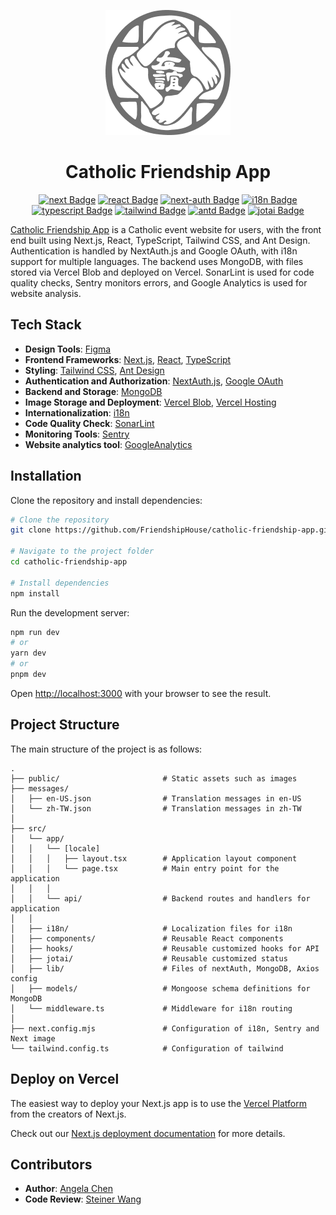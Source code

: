 <div align="center">

[![fs_logo](https://github.com/FriendshipHouse/catholic-friendship-app/blob/develop/public/general/img-bigFS.png)](https://friendship.catholic.org.tw)

# Catholic Friendship App

<div align="center">
    <a href="https://nextjs.org"><img src="https://img.shields.io/badge/Next.js-14.2.13-blue" alt="next Badge"></a>
    <a href="https://react.dev"><img src="https://img.shields.io/badge/React-^18-blue" alt="react Badge"></a>
    <a href="https://next-auth.js.org"><img src="https://img.shields.io/badge/NextAuth.js-^4.24.10-blue" alt="next-auth Badge"></a>
    <a href="https://next-intl-docs.vercel.app"><img src="https://img.shields.io/badge/i18next-^3.25.3-blue" alt="i18n Badge"></a>
    <a href="https://www.typescriptlang.org"><img src="https://img.shields.io/badge/TypeScript-^5-blue" alt="typescript Badge"></a>
    <a href="https://tailwindcss.com"><img src="https://img.shields.io/badge/Tailwindcss-^3.4.1-blue" alt="tailwind Badge"></a>
    <a href="https://ant.design"><img src="https://img.shields.io/badge/AntDesign-^5.22.3-blue" alt="antd Badge"></a>
    <a href="https://jotai.org"><img src="https://img.shields.io/badge/Jotai-^2.10.3-blue" alt="jotai Badge"></a>
</div>

</div>

[Catholic Friendship App](https://friendship.catholic.org.tw) is a Catholic event website for users, with the front end built using Next.js, React, TypeScript, Tailwind CSS, and Ant Design. Authentication is handled by NextAuth.js and Google OAuth, with i18n support for multiple languages. The backend uses MongoDB, with files stored via Vercel Blob and deployed on Vercel. SonarLint is used for code quality checks, Sentry monitors errors, and Google Analytics is used for website analysis.

## Tech Stack

- **Design Tools**: [Figma](https://www.figma.com/)
- **Frontend Frameworks**: [Next.js](https://nextjs.org/), [React](https://react.dev/), [TypeScript](https://www.typescriptlang.org/)
- **Styling**: [Tailwind CSS](https://tailwindcss.com/), [Ant Design](https://ant.design/)
- **Authentication and Authorization**: [NextAuth.js](https://next-auth.js.org/), [Google OAuth](https://console.developers.google.com/)
- **Backend and Storage**: [MongoDB](https://www.mongodb.com/)
- **Image Storage and Deployment**: [Vercel Blob](https://vercel.com/docs/storage/vercel-blob), [Vercel Hosting](https://vercel.com/)
- **Internationalization**: [i18n](https://next-intl-docs.vercel.app/)
- **Code Quality Check**: [SonarLint](https://www.sonarsource.com/products/sonarlint/)
- **Monitoring Tools**: [Sentry](https://sentry.io/)
- **Website analytics tool**: [GoogleAnalytics](https://developers.google.com/analytics/)

## Installation

Clone the repository and install dependencies:

```bash
# Clone the repository
git clone https://github.com/FriendshipHouse/catholic-friendship-app.git

# Navigate to the project folder
cd catholic-friendship-app

# Install dependencies
npm install
```

Run the development server:

```bash
npm run dev
# or
yarn dev
# or
pnpm dev
```

Open [http://localhost:3000](http://localhost:3000) with your browser to see the result.

## Project Structure

The main structure of the project is as follows:

```plaintext
.
├── public/                       # Static assets such as images
├── messages/
│   ├── en-US.json                # Translation messages in en-US
│   └── zh-TW.json                # Translation messages in zh-TW
│
├── src/
│   └── app/
│   │   └── [locale]
│   │   │   ├── layout.tsx        # Application layout component
│   │   │   └── page.tsx          # Main entry point for the application
│   │   │
│   │   └── api/                  # Backend routes and handlers for application
│   │
│   ├── i18n/                     # Localization files for i18n
│   ├── components/               # Reusable React components
│   ├── hooks/                    # Reusable customized hooks for API
│   ├── jotai/                    # Reusable customized status
│   ├── lib/                      # Files of nextAuth, MongoDB, Axios config
│   ├── models/                   # Mongoose schema definitions for MongoDB
│   └── middleware.ts             # Middleware for i18n routing
│
├── next.config.mjs               # Configuration of i18n, Sentry and Next image
└── tailwind.config.ts            # Configuration of tailwind
```

## Deploy on Vercel

The easiest way to deploy your Next.js app is to use the [Vercel Platform](https://vercel.com/new?utm_medium=default-template&filter=next.js&utm_source=create-next-app&utm_campaign=create-next-app-readme) from the creators of Next.js.

Check out our [Next.js deployment documentation](https://nextjs.org/docs/app/building-your-application/deploying) for more details.

## Contributors

- **Author**: [Angela Chen](https://github.com/q791017)
- **Code Review**: [Steiner Wang](https://github.com/steiner0720)
